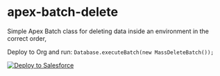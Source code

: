 # apex-batch-delete
Simple Apex Batch class for deleting data inside an environment in the correct order,

Deploy to Org and run:
`Database.executeBatch(new MassDeleteBatch());`

<a href="https://githubsfdeploy.herokuapp.com/app/githubdeploy/benedwards44/apex-batch-delete">
    <img alt="Deploy to Salesforce" src="https://raw.githubusercontent.com/afawcett/githubsfdeploy/master/deploy.png">
</a>


